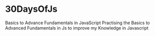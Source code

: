 # 30DaysOfJs
Basics to Advance Fundamentals in JavaScript
Practising the Basics to Advanced Fundamentals in Js to improve my Knowledge in Javascript
